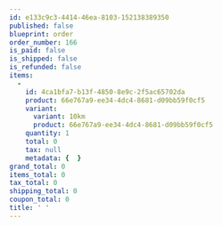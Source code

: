 ```yaml
---
id: e133c9c3-4414-46ea-8103-152138389350
published: false
blueprint: order
order_number: 166
is_paid: false
is_shipped: false
is_refunded: false
items:
  -
    id: 4ca1bfa7-b13f-4850-8e9c-2f5ac65702da
    product: 66e767a9-ee34-4dc4-8681-d09bb59f0cf5
    variant:
      variant: 10km
      product: 66e767a9-ee34-4dc4-8681-d09bb59f0cf5
    quantity: 1
    total: 0
    tax: null
    metadata: {  }
grand_total: 0
items_total: 0
tax_total: 0
shipping_total: 0
coupon_total: 0
title: ' '
---
```

